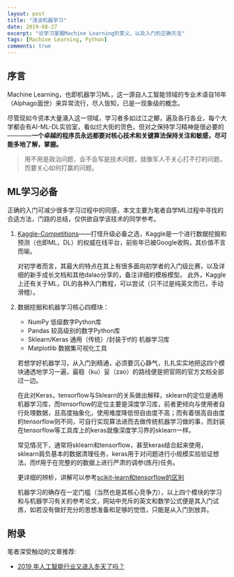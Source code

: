 ```yaml
---
layout: post
title: "浅谈机器学习"
date: 2019-08-27
excerpt: "论学习掌握Machine Learning的意义，以及入门的正确方法"
tags: [Machine Learning, Python]
comments: true
---
```


## 序言

Machine Learning，也即机器学习ML，这一源自人工智能领域的专业术语自16年（Alphago面世）来异常流行，尽人皆知，已是一现象级的概念。

尽管现如今资本大量涌入这一领域，学习者多如过江之鲫，遍及各行各业，每个大学都会有AI-ML-DL实验室，看似烂大街的货色，但对之保持学习精神是很必要的————**一个卓越的程序员永远都要对核心技术和关键算法保持关注和敏感，尽可能多地了解，掌握。**

>用不用是政治问题，会不会写是技术问题，就像军人不关心打不打的问题，而要关心如何打赢的问题。

## ML学习必备

正确的入门可减少很多学习过程中的同感，本文主要为笔者自学ML过程中寻找的合适方法，门路的总结，仅供欲自学该技术的同学参考。

1. <a href ="https://www.kaggle.com/competitions">Kaggle-Competitions</a>——打怪升级必备之选，Kaggle是一个进行数据挖掘和预测（也即ML，DL）的权威在线平台，前些年已被Google收购，其价值不言而喻。

    对初学者而言，其最大的特点在其上有很多面向初学者的入门级比赛，以及详细的新手成长文档和其他dalao分享的，备注详细的模板模型。
    此外，Kaggle上还有关于ML，DL的各种入门教程，可以尝试（只不过是纯英文而已，手动滑稽）。

2.  数据挖掘和机器学习核心四模块：

    - NumPy             低级数字Python库
    - Pandas            较高级别的数字Python库
    - Sklearn/Keras     通用（传统）/封装于tf的 机器学习库
    - Matplotlib        数据集可视化工具

    若想学好机器学习，从入门到精通，必须要沉心静气，扎扎实实地把这四个模块通透地学习一遍，最稳（ku）妥（zao）的路线便是把官网的官方文档全部过一边。

    在此对Keras，tensorflow与Sklearn的关系做出解释，sklearn的定位是通用机器学习库，而tensorflow的定位主要是深度学习库，前者更倾向与使用者自行处理数据，且高度抽象化，使用难度降低但自由度不高；而有着很高自由度的tensorflow则不同，可自行实现算法进而去做传统机器学习做的事，而封装在tensorflow等工具库上的keras就像深度学习界的sklearn一样。

    常见情况下，通常将sklearn和tensorflow，甚至keras结合起来使用，sklearn肩负基本的数据清理任务，keras用于对问题进行小规模实验验证想法，而tf用于在完整的的数据上进行严肃的调参(炼丹)任务。

    更详细的辨析，讲解可以参考<a href = "https://www.jianshu.com/p/0837b7c6ce10">scikit-learn和tensorflow的区别</a>

    机器学习的确存在一定门槛（当然也是其核心竞争力），以上四个模块的学习和与机器学习有关的参考论文，网站中充斥的英文和数学公式便是其入门试炼，如若没有做好充分的思想准备和足够的觉悟，只能是从入门到放弃。

## 附录

笔者深受触动的文章推荐:
+ <a href="https://www.zhihu.com/question/308512268/answer/582984020?utm_source=wechat_session&utm_medium=social&utm_oi=678596666123358208">2019 年人工智能行业又进入冬天了吗？</a>